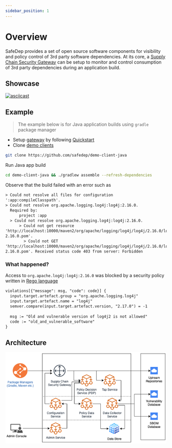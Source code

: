 ```yaml
---
sidebar_position: 1
---
```


# Overview

SafeDep provides a set of open source software components for visibility and policy control of 3rd party software dependencies. At its core, a [Supply Chain Security Gateway](concepts/gateway.md) can be setup to monitor and control consumption of 3rd party dependencies during an application build.

## Showcase

[![asciicast](https://asciinema.org/a/fnAHzwrKr1rs80n3eTDgZ0BAu.svg)](https://asciinema.org/a/fnAHzwrKr1rs80n3eTDgZ0BAu)

## Example

> The example below is for Java application builds using `gradle` package manager

* Setup [gateway](https://github.com/safedep/gateway) by following [Quickstart](getting-started/quickstart.md)
* Clone [demo clients](https://github.com/safedep/demo-clients)

```bash
git clone https://github.com/safedep/demo-client-java
```

Run Java app build

```bash
cd demo-client-java && ./gradlew assemble --refresh-dependencies
```

Observe that the build failed with an error such as

```
> Could not resolve all files for configuration ':app:compileClasspath'.
> Could not resolve org.apache.logging.log4j:log4j:2.16.0.
  Required by:
      project :app
  > Could not resolve org.apache.logging.log4j:log4j:2.16.0.
      > Could not get resource 'http://localhost:10000/maven2/org/apache/logging/log4j/log4j/2.16.0/log4j-2.16.0.pom'.
        > Could not GET 'http://localhost:10000/maven2/org/apache/logging/log4j/log4j/2.16.0/log4j-2.16.0.pom'. Received status code 403 from server: Forbidden
```

### What happened?

Access to `org.apache.log4j:log4j:2.16.0` was blocked by a security policy written in [Rego language](https://www.openpolicyagent.org/docs/latest/policy-language/)

```rego
violations[{"message": msg, "code": code}] {
  input.target.artefact.group = "org.apache.logging.log4j"
  input.target.artefact.name = "log4j"
  semver.compare(input.target.artefact.version, "2.17.0") = -1

  msg := "Old and vulnerable version of log4j2 is not allowed"
  code := "old_and_vulnerable_software"
}
```

## Architecture

![](../static/img/supply-chain-gateway-hld.png)

